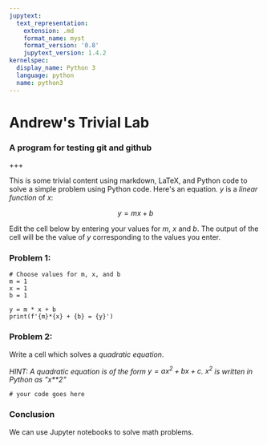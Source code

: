 ```yaml
---
jupytext:
  text_representation:
    extension: .md
    format_name: myst
    format_version: '0.8'
    jupytext_version: 1.4.2
kernelspec:
  display_name: Python 3
  language: python
  name: python3
---
```


# Andrew's Trivial Lab 
### A program for testing git and github

+++

This is some trivial content using markdown, LaTeX, and Python code to solve a simple problem using Python code. Here's an equation. $y$ is a *linear function* of $x$:


$$
    y = mx + b\tag{equation of a line}
$$


Edit the cell below by entering your values for $m$, $x$ and $b$. The output of the cell will be the value of $y$ corresponding to the values you enter.

### Problem 1:

```{code-cell} ipython3
# Choose values for m, x, and b
m = 1
x = 1
b = 1

y = m * x + b
print(f'{m}*{x} + {b} = {y}')
```

### Problem 2:
Write a cell which solves a *quadratic equation*. 

*HINT: A quadratic equation is of the form $y = ax^2 + bx + c$. $x^2$ is written in Python as "x**2"*

```{code-cell} ipython3
# your code goes here
```

### Conclusion
We can use Jupyter notebooks to solve math problems.
